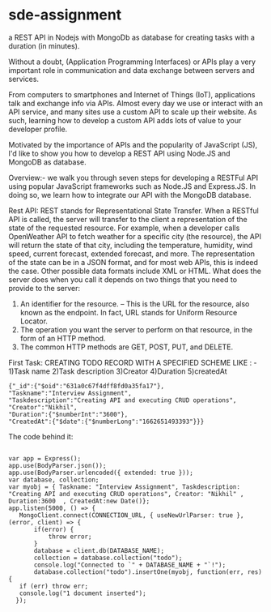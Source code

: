 # sde-assignment
a REST API in Nodejs with MongoDb as database for creating  tasks with a duration (in minutes).

Without a doubt, (Application Programming Interfaces) or APIs play a very important role in communication and data exchange between servers and services.


From computers to smartphones and Internet of Things (IoT), applications talk and exchange info via APIs. Almost every day we use or interact with an API service, and many sites use a custom API to scale up their website. As such, learning how to develop a custom API adds lots of value to your developer profile.

Motivated by the importance of APIs and the popularity of JavaScript (JS), I'd like to show you how to develop a REST API using Node.JS and MongoDB as database.

Overview:-
we walk you through seven steps for developing a RESTFul API using popular JavaScript frameworks such as Node.JS and Express.JS. In doing so, we learn how to integrate our API with the MongoDB database.

Rest API:
REST stands for Representational State Transfer. 
When a RESTful API is called, the server will transfer to the client a representation of the state of the requested resource.
For example, when a developer calls OpenWeather API to fetch weather for a specific city (the resource), the API will return the state of that city, including the temperature, humidity, wind speed, current forecast, extended forecast, and more. The representation of the state can be in a JSON format, and for most web APIs, this is indeed the case. Other possible data formats include XML or HTML. What does the server does when you call it depends on two things that you need to provide to the server:
1. An identifier for the resource. – This is the URL for the resource, also known as the endpoint. In fact, URL stands for Uniform Resource Locator.
2. The operation you want the server to perform on that resource, in the form of an HTTP method. 
3. The common  HTTP methods are GET, POST, PUT, and DELETE.

First Task:
   CREATING TODO RECORD WITH A SPECIFIED SCHEME LIKE : - 1)Task name
                                                         2)Task description
                                                         3)Creator
                                                         4)Duration
                                                         5)createdAt
                                                         
 ```
 {"_id":{"$oid":"631a0c67f4dff8fd0a35fa17"},
 "Taskname":"Interview Assignment",
 "Taskdescription":"Creating API and executing CRUD operations",
 "Creator":"Nikhil",
 "Duration":{"$numberInt":"3600"},
 "CreatedAt":{"$date":{"$numberLong":"1662651493393"}}}
 ```
 The code behind it:
 ```
 
var app = Express();
app.use(BodyParser.json());
app.use(BodyParser.urlencoded({ extended: true }));
var database, collection;
var myobj = { Taskname: "Interview Assignment", Taskdescription: "Creating API and executing CRUD operations", Creator: "Nikhil" , Duration:3600  , CreatedAt:new Date()};
app.listen(5000, () => {
    MongoClient.connect(CONNECTION_URL, { useNewUrlParser: true }, (error, client) => {
        if(error) {
            throw error;
        }
        database = client.db(DATABASE_NAME);
        collection = database.collection("todo");
        console.log("Connected to `" + DATABASE_NAME + "`!");
        database.collection("todo").insertOne(myobj, function(err, res) {
    if (err) throw err;
    console.log("1 document inserted");
   });
   ```
   
   
 
